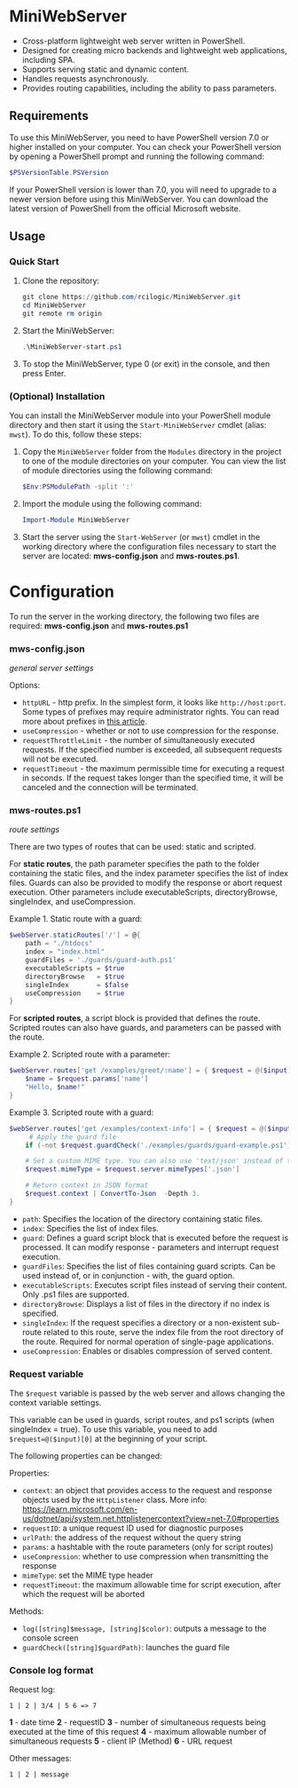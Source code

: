 # MiniWebServer
- Cross-platform lightweight web server written in PowerShell.
- Designed for creating micro backends and lightweight web applications, including SPA.
- Supports serving static and dynamic content.
- Handles requests asynchronously.
- Provides routing capabilities, including the ability to pass parameters.

## Requirements

To use this MiniWebServer, you need to have PowerShell version 7.0 or higher installed on your computer. You can check your PowerShell version by opening a PowerShell prompt and running the following command:

```powershell
$PSVersionTable.PSVersion
```

If your PowerShell version is lower than 7.0, you will need to upgrade to a newer version before using this MiniWebServer. You can download the latest version of PowerShell from the official Microsoft website.


## Usage 

### Quick Start

1. Clone the repository:

    ```powershell
    git clone https://github.com/rcilogic/MiniWebServer.git
    cd MiniWebServer
    git remote rm origin
    ```

2. Start the MiniWebServer:

    ```powershell
    .\MiniWebServer-start.ps1
    ```

3. To stop the MiniWebServer, type 0 (or exit) in the console, and then press Enter.

### (Optional) Installation

You can install the MiniWebServer module into your PowerShell module directory and then start it using the `Start-MiniWebServer` cmdlet (alias: `mwst`). To do this, follow these steps:

1. Copy the `MiniWebServer` folder from the `Modules` directory in the project to one of the module directories on your computer. You can view the list of module directories using the following command:

   ```powershell
   $Env:PSModulePath -split ':'
   ```

2. Import the module using the following command:
   ```powershell
   Import-Module MiniWebServer
   ```

3. Start the server using the `Start-WebServer` (or `mwst`) cmdlet in the working directory where the configuration files necessary to start the server are located: **mws-config.json** and **mws-routes.ps1**.


# Configuration
To run the server in the working directory, the following two files are required: **mws-config.json** and **mws-routes.ps1**

### mws-config.json
*general server settings*

Options:
- `httpURL` - http prefix. In the simplest form, it looks like `http://host:port`. Some types of prefixes may require administrator rights. You can read more about prefixes in [this article](https://learn.microsoft.com/en-us/dotnet/api/system.net.httplistener?view=net-7.0#remarks).
- `useCompression` - whether or not to use compression for the response.
- `requestThrottleLimit` - the number of simultaneously executed requests. If the specified number is exceeded, all subsequent requests will not be executed.
- `requestTimeout` - the maximum permissible time for executing a request in seconds. If the request takes longer than the specified time, it will be canceled and the connection will be terminated.

### mws-routes.ps1
*route settings*

There are two types of routes that can be used: static and scripted.

For **static routes**, the path parameter specifies the path to the folder containing the static files, and the index parameter specifies the list of index files. Guards can also be provided to modify the response or abort request execution. Other parameters include executableScripts, directoryBrowse, singleIndex, and useCompression.


Example 1. Static route with a guard:
```powershell
$webServer.staticRoutes['/'] = @{
    path = "./htdocs"
    index = "index.html"
    guardFiles = './guards/guard-auth.ps1'
    executableScripts = $true
    directoryBrowse   = $true
    singleIndex       = $false
    useCompression    = $true
}
```


For **scripted routes**, a script block is provided that defines the route. Scripted routes can also have guards, and parameters can be passed with the route.


Example 2. Scripted route with a parameter:
```powershell
$webServer.routes['get /examples/greet/:name'] = { $request = @($input)[0]
    $name = $request.params['name']
    "Hello, $name!"
}
```

Example 3. Scripted route with a guard:
```powershell
$webServer.routes['get /examples/context-info'] = { $request = @($input)[0] 
     # Apply the guard file
    if (-not $request.guardCheck('./examples/guards/guard-example.ps1')) { return }

    # Set a custom MIME type. You can also use 'text/json' instead of the preloaded server MIME types.
    $request.mimeType = $request.server.mimeTypes['.json']

    # Return context in JSON format
    $request.context | ConvertTo-Json  -Depth 3.
}
```

- `path`: Specifies the location of the directory containing static files.
- `index`: Specifies the list of index files.
- `guard`: Defines a guard script block that is executed before the request is processed. It can modify response - parameters and interrupt request execution.
- `guardFiles`: Specifies the list of files containing guard scripts. Can be used instead of, or in conjunction - with, the guard option.
- `executableScripts`: Executes script files instead of serving their content. Only .ps1 files are supported.
- `directoryBrowse`: Displays a list of files in the directory if no index is specified.
- `singleIndex`: If the request specifies a directory or a non-existent sub-route related to this route, serve the index file from the root directory of the route. Required for normal operation of single-page applications.
- `useCompression`: Enables or disables compression of served content.


### Request variable

The `$request` variable is passed by the web server and allows changing the context variable settings.

This variable can be used in guards, script routes, and ps1 scripts (when singleIndex = true). To use this variable, you need to add `$request=@($input)[0]` at the beginning of your script.

The following properties can be changed:

Properties:
- `context`: an object that provides access to the request and response objects used by the `HttpListener` class. More info: https://learn.microsoft.com/en-us/dotnet/api/system.net.httplistenercontext?view=net-7.0#properties
- `requestID`: a unique request ID used for diagnostic purposes
- `urlPath`: the address of the request without the query string
- `params`: a hashtable with the route parameters (only for script routes)
- `useCompression`: whether to use compression when transmitting the response
- `mimeType`: set the MIME type header
- `requestTimeout`: the maximum allowable time for script execution, after which the request will be aborted

Methods:
- `log([string]$message, [string]$color)`: outputs a message to the console screen
- `guardCheck([string]$guardPath)`: launches the guard file


### Console log format

Request log:
```
1 | 2 | 3/4 | 5 6 => 7
```
**1** - date time
**2** - requestID
**3** - number of simultaneous requests being executed at the time of this request
**4** - maximum allowable number of simultaneous requests 
**5** - client IP (Method)
**6** - URL request

Other messages:
```
1 | 2 | message
```

